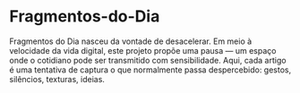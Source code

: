 # Fragmentos-do-Dia
Fragmentos do Dia nasceu da vontade de desacelerar. Em meio à velocidade da vida digital, este projeto propõe uma pausa — um espaço onde o cotidiano pode ser transmitido com sensibilidade. Aqui, cada artigo é uma tentativa de captura o que normalmente passa despercebido: gestos, silêncios, texturas, ideias.
